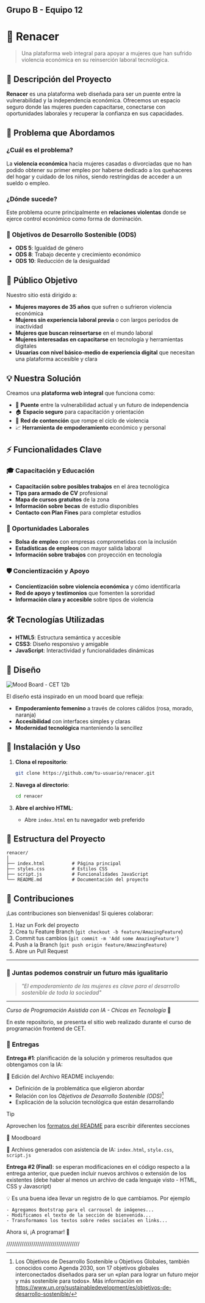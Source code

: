 ## Grupo B - Equipo 12
# 💜 Renacer

> Una plataforma web integral para apoyar a mujeres que han sufrido violencia económica en su reinserción laboral tecnológica.

## 🌟 Descripción del Proyecto

**Renacer** es una plataforma web diseñada para ser un puente entre la vulnerabilidad y la independencia económica. Ofrecemos un espacio seguro donde las mujeres pueden capacitarse, conectarse con oportunidades laborales y recuperar la confianza en sus capacidades.

## 🚨 Problema que Abordamos

### ¿Cuál es el problema?
La **violencia económica** hacia mujeres casadas o divorciadas que no han podido obtener su primer empleo por haberse dedicado a los quehaceres del hogar y cuidado de los niños, siendo restringidas de acceder a un sueldo o empleo.

### ¿Dónde sucede?
Este problema ocurre principalmente en **relaciones violentas** donde se ejerce control económico como forma de dominación.

### 🎯 Objetivos de Desarrollo Sostenible (ODS)
- **ODS 5**: Igualdad de género
- **ODS 8**: Trabajo decente y crecimiento económico
- **ODS 10**: Reducción de la desigualdad

## 👥 Público Objetivo

Nuestro sitio está dirigido a:

- **Mujeres mayores de 35 años** que sufren o sufrieron violencia económica
- **Mujeres sin experiencia laboral previa** o con largos períodos de inactividad
- **Mujeres que buscan reinsertarse** en el mundo laboral
- **Mujeres interesadas en capacitarse** en tecnología y herramientas digitales
- **Usuarias con nivel básico-medio de experiencia digital** que necesitan una plataforma accesible y clara

## 💡 Nuestra Solución

Creamos una **plataforma web integral** que funciona como:
- 🔗 **Puente** entre la vulnerabilidad actual y un futuro de independencia
- 🏠 **Espacio seguro** para capacitación y orientación
- 🤝 **Red de contención** que rompe el ciclo de violencia
- 📈 **Herramienta de empoderamiento** económico y personal

## ⚡ Funcionalidades Clave

### 🎓 Capacitación y Educación
- **Capacitación sobre posibles trabajos** en el área tecnológica
- **Tips para armado de CV** profesional
- **Mapa de cursos gratuitos** de la zona
- **Información sobre becas** de estudio disponibles
- **Contacto con Plan Fines** para completar estudios

### 💼 Oportunidades Laborales
- **Bolsa de empleo** con empresas comprometidas con la inclusión
- **Estadísticas de empleos** con mayor salida laboral
- **Información sobre trabajos** con proyección en tecnología

### 🛡️ Concientización y Apoyo
- **Concientización sobre violencia económica** y cómo identificarla
- **Red de apoyo y testimonios** que fomenten la sororidad
- **Información clara y accesible** sobre tipos de violencia

## 🛠️ Tecnologías Utilizadas

- **HTML5**: Estructura semántica y accesible
- **CSS3**: Diseño responsivo y amigable
- **JavaScript**: Interactividad y funcionalidades dinámicas

## 🎨 Diseño

![Mood Board - CET 12b](https://github.com/user-attachments/assets/b35a5d71-81c6-4878-bfc0-c1a880bab70a)

El diseño está inspirado en un mood board que refleja:
- **Empoderamiento femenino** a través de colores cálidos (rosa, morado, naranja)
- **Accesibilidad** con interfaces simples y claras
- **Modernidad tecnológica** manteniendo la sencillez

## 🚀 Instalación y Uso

1. **Clona el repositorio**:
   ```bash
   git clone https://github.com/tu-usuario/renacer.git
   ```

2. **Navega al directorio**:
   ```bash
   cd renacer
   ```

3. **Abre el archivo HTML**:
   - Abre `index.html` en tu navegador web preferido

## 📁 Estructura del Proyecto

```
renacer/
│
├── index.html          # Página principal
├── styles.css          # Estilos CSS
├── script.js           # Funcionalidades JavaScript
└── README.md           # Documentación del proyecto
```

## 🤝 Contribuciones

¡Las contribuciones son bienvenidas! Si quieres colaborar:

1. Haz un Fork del proyecto
2. Crea tu Feature Branch (`git checkout -b feature/AmazingFeature`)
3. Commit tus cambios (`git commit -m 'Add some AmazingFeature'`)
4. Push a la Branch (`git push origin feature/AmazingFeature`)
5. Abre un Pull Request
   
---

### 💪 Juntas podemos construir un futuro más igualitario

> *"El empoderamiento de las mujeres es clave para el desarrollo sostenible de toda la sociedad"*

---

_Curso de Programación Asistida con IA - Chicas en Tecnología_ 🚀

En este repositorio, se presenta el sitio web realizado durante el curso de programación frontend de CET.

### 📄 Entregas
**Entrega #1**: planificación de la solución y primeros resultados que obtengamos con la IA:

📝 Edición del Archivo README incluyendo:
- Definición de la problemática que eligieron abordar
- Relación con los *Objetivos de Desarrollo Sostenible (ODS)*[^1]
- Explicación de la solución tecnológica que están desarrollando
> [!TIP]
> Aprovechen los [formatos del README](https://docs.github.com/es/get-started/writing-on-github/getting-started-with-writing-and-formatting-on-github/basic-writing-and-formatting-syntax) para escribir diferentes secciones

🎨 Moodboard

🧩 Archivos generados con asistencia de IA: ```index.html```, ```style.css```, ```script.js```


**Entrega #2 (Final)**: se esperan modificaciones en el código respecto a la entrega anterior, que pueden incluir nuevos archivos o extensión de los existentes (debe haber al menos un archivo de cada lenguaje visto - HTML, CSS y Javascript)

💡 Es una buena idea llevar un registro de lo que cambiamos. Por ejemplo
```
- Agregamos Bootstrap para el carrousel de imágenes...
- Modificamos el texto de la sección de bienvenida...
- Transformamos los textos sobre redes sociales en links...
```

Ahora si, ¡A programar! 🚀


[^1]: Los Objetivos de Desarrollo Sostenible u Objetivos Globales, también conocidos como Agenda 2030, son 17 objetivos globales interconectados diseñados para ser un «plan para lograr un futuro mejor y más sostenible para todos». Más información en https://www.un.org/sustainabledevelopment/es/objetivos-de-desarrollo-sostenible/

//////////////////////////////////////


